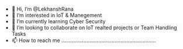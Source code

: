 - 👋 Hi, I’m @LekhanshRana
- 👀 I’m interested in IoT & Manegement 
- 🌱 I’m currently learning Cyber Security
- 💞️ I’m looking to collaborate on IoT realted projects or Team Handling Tasks
- 📫 How to reach me ................................................................

<!---
LekhanshRana/LekhanshRana is a ✨ special ✨ repository because its `README.md` (this file) appears on your GitHub profile.
You can click the Preview link to take a look at your changes.
--->
